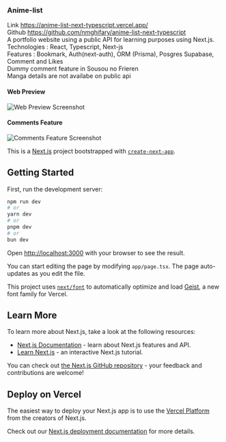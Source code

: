 ### Anime-list
Link https://anime-list-next-typescript.vercel.app/<br/>
Github https://github.com/nmghifary/anime-list-next-typescript<br/>
A portfolio website using a public API for learning purposes using Next.js.<br/>
Technologies	: React, Typescript, Next-js<br/>
Features	: Bookmark, Auth(next-auth), ORM (Prisma), Posgres Supabase, Comment and Likes<br/>
Dummy comment feature in Sousou no Frieren<br/>
Manga details are not availabe on public api<br/>

#### Web Preview
![Web Preview Screenshot](https://github.com/nmghifary/anime-list-next-typescript/blob/15078b313cdfb8e2b4eb17c95c14e5397c542c4a/public/highlight.jpg)
#### Comments Feature
![Comments Feature Screenshot](https://github.com/nmghifary/anime-list-next-typescript/blob/15078b313cdfb8e2b4eb17c95c14e5397c542c4a/public/comment%20feature.jpg)

This is a [Next.js](https://nextjs.org) project bootstrapped with [`create-next-app`](https://nextjs.org/docs/app/api-reference/cli/create-next-app).

## Getting Started

First, run the development server:

```bash
npm run dev
# or
yarn dev
# or
pnpm dev
# or
bun dev
```

Open [http://localhost:3000](http://localhost:3000) with your browser to see the result.

You can start editing the page by modifying `app/page.tsx`. The page auto-updates as you edit the file.

This project uses [`next/font`](https://nextjs.org/docs/app/building-your-application/optimizing/fonts) to automatically optimize and load [Geist](https://vercel.com/font), a new font family for Vercel.

## Learn More

To learn more about Next.js, take a look at the following resources:

- [Next.js Documentation](https://nextjs.org/docs) - learn about Next.js features and API.
- [Learn Next.js](https://nextjs.org/learn) - an interactive Next.js tutorial.

You can check out [the Next.js GitHub repository](https://github.com/vercel/next.js) - your feedback and contributions are welcome!

## Deploy on Vercel

The easiest way to deploy your Next.js app is to use the [Vercel Platform](https://vercel.com/new?utm_medium=default-template&filter=next.js&utm_source=create-next-app&utm_campaign=create-next-app-readme) from the creators of Next.js.

Check out our [Next.js deployment documentation](https://nextjs.org/docs/app/building-your-application/deploying) for more details.
